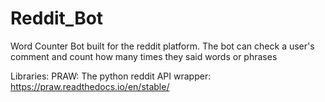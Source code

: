 # Reddit_Bot
Word Counter Bot built for the reddit platform. The bot can check a user's comment and count how many times they said words or phrases

Libraries:
PRAW: The python reddit API wrapper: https://praw.readthedocs.io/en/stable/
